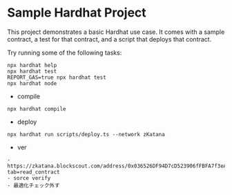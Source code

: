 # Sample Hardhat Project

This project demonstrates a basic Hardhat use case. It comes with a sample contract, a test for that contract, and a script that deploys that contract.

Try running some of the following tasks:

```shell
npx hardhat help
npx hardhat test
REPORT_GAS=true npx hardhat test
npx hardhat node
```

- compile
```shell
npx hardhat compile 
```

- deploy 
```shell
npx hardhat run scripts/deploy.ts --network zKatana
```

- ver
```
- https://zkatana.blockscout.com/address/0x036526DF94D7cD523906fFBFA7f3eA4534FbB2C5?tab=read_contract
- sorce verify
- 最適化チェック外す
```